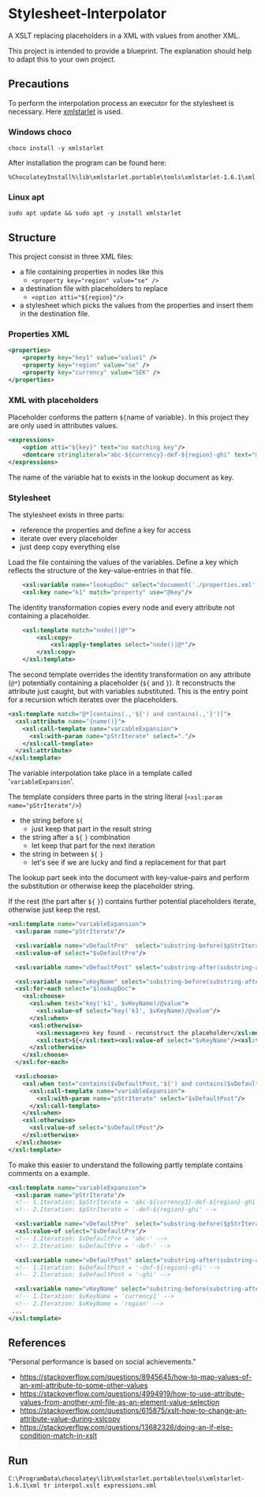 # Stylesheet-Interpolator
A XSLT replacing placeholders in a XML with values from another XML.

This project is intended to provide a blueprint.
The explanation should help to adapt this to
your own project.

## Precautions

To perform the interpolation process an executor for the stylesheet is necessary.
Here [xmlstarlet](https://xmlstar.sourceforge.net/)
is used.

### Windows choco

```shell
choco install -y xmlstarlet
```

After installation the program can be found here:
```
%ChocolateyInstall%\lib\xmlstarlet.portable\tools\xmlstarlet-1.6.1\xml
```
### Linux apt

```shell
sudo apt update && sudo apt -y install xmlstarlet
```
## Structure

This project consist in three XML files:
* a file containing properties in nodes like this
  * `<property key="region" value="se" />` 
* a destination file with placeholders to replace
  * `<option atti="${region}"/>`
* a stylesheet which picks the values from the properties and insert them in the destination file.

### Properties XML

```xml
<properties>
    <property key="key1" value="value1" />
    <property key="region" value="se" />
    <property key="currency" value="SEK" />
</properties>
```
### XML with placeholders

Placeholder conforms the pattern `${`name of variable`}`. In this project they are only used in attributes values.
```xml
<expressions>
    <option atti="${key}" text="no matching key"/>
    <dontcare stringliteral="abc-${currency}-def-${region}-ghi" text="multiple variable substitution"/>
</expressions>
```
The name of the variable hat to exists in the lookup document as key. 
### Stylesheet

The stylesheet exists in three parts:
* reference the properties and define a key for access
* iterate over every placeholder
* just deep copy everything else

Load the file containing the values of the variables.
Define a key which reflects the structure of the key-value-entries in that file.
```xml
    <xsl:variable name="lookupDoc" select="document('./properties.xml')"/>
    <xsl:key name="k1" match="property" use="@key"/>
```

The identity transformation copies every node and every attribute not containing a placeholder.
```xml
    <xsl:template match="node()|@*">
        <xsl:copy>
            <xsl:apply-templates select="node()|@*"/>
        </xsl:copy>
    </xsl:template>
```

The second template overrides the identity transformation on any attribute (`@*`) potentially containing a placeholder (`${` and `}`).
It reconstructs the attribute just caught, but with variables substituted.
This is the entry point for a recursion which iterates over the placeholders.
```xml
<xsl:template match="@*[contains(.,'${') and contains(.,'}')]">
  <xsl:attribute name="{name()}">
    <xsl:call-template name="variableExpansion">
      <xsl:with-param name="pStrIterate" select="."/>
    </xsl:call-template>
  </xsl:attribute>
</xsl:template>
```

The variable interpolation take place in a template called '`variableExpansion`'.

The template considers three parts in the string literal (`<xsl:param name="pStrIterate"/>`)
* the string before `${`
  * just keep that part in the result string
* the string after a `${` `}` combination
  * let keep that part for the next iteration
* the string in between `${` `}`
  * let's see if we are lucky and find a replacement for that part

The lookup part seek into the document with key-value-pairs and perform the substitution or otherwise keep the placeholder string.

If the rest (the part after `${` `}`) contains further potential placeholders iterate, otherwise just keep the rest.
```xml
<xsl:template name="variableExpansion">
  <xsl:param name="pStrIterate"/>

  <xsl:variable name="vDefaultPre"  select="substring-before($pStrIterate,'${')"/>
  <xsl:value-of select="$vDefaultPre"/>

  <xsl:variable name="vDefaultPost" select="substring-after(substring-after($pStrIterate,'${'),'}')"/>

  <xsl:variable name="vKeyName" select="substring-before(substring-after($pStrIterate,'${'),'}')"/>
  <xsl:for-each select="$lookupDoc">
    <xsl:choose>
      <xsl:when test="key('k1', $vKeyName)/@value">
        <xsl:value-of select="key('k1', $vKeyName)/@value"/>
      </xsl:when>
      <xsl:otherwise>
        <xsl:message>no key found - reconstruct the placeholder</xsl:message>
        <xsl:text>${</xsl:text><xsl:value-of select="$vKeyName"/><xsl:text>}</xsl:text>
      </xsl:otherwise>
    </xsl:choose>
  </xsl:for-each>

  <xsl:choose>
    <xsl:when test="contains($vDefaultPost,'${') and contains($vDefaultPost,'}')">
      <xsl:call-template name="variableExpansion">
        <xsl:with-param name="pStrIterate" select="$vDefaultPost"/>
      </xsl:call-template>
    </xsl:when>
    <xsl:otherwise>
      <xsl:value-of select="$vDefaultPost"/>
    </xsl:otherwise>
  </xsl:choose>
</xsl:template>
```

To make this easier to understand the following partly template contains comments on a example.
```xml
<xsl:template name="variableExpansion">
  <xsl:param name="pStrIterate"/>
  <!-- 1.Iteration: $pStrIterate = 'abc-${currency1}-def-${region}-ghi' -->
  <!-- 2.Iteration: $pStrIterate = '-def-${region}-ghi' -->

  <xsl:variable name="vDefaultPre"  select="substring-before($pStrIterate,'${')"/>
  <xsl:value-of select="$vDefaultPre"/>
  <!-- 1.Iteration: $vDefaultPre = 'abc-' -->
  <!-- 2.Iteration: $vDefaultPre = '-def-' -->

  <xsl:variable name="vDefaultPost" select="substring-after(substring-after($pStrIterate,'${'),'}')"/>
  <!-- 1.Iteration: $vDefaultPost = '-def-${region}-ghi' -->
  <!-- 2.Iteration: $vDefaultPost = '-ghi' -->

  <xsl:variable name="vKeyName" select="substring-before(substring-after($pStrIterate,'${'),'}')"/>
  <!-- 1.Iteration: $vKeyName = 'currency1' -->
  <!-- 2.Iteration: $vKeyName = 'region' -->
 ...
</xsl:template>
```
## References

"Personal performance is based on social achievements."

- https://stackoverflow.com/questions/8945645/how-to-map-values-of-an-xml-attribute-to-some-other-values 
- https://stackoverflow.com/questions/4994919/how-to-use-attribute-values-from-another-xml-file-as-an-element-value-selection 
- https://stackoverflow.com/questions/615875/xslt-how-to-change-an-attribute-value-during-xslcopy
- https://stackoverflow.com/questions/13682326/doing-an-if-else-condition-match-in-xslt


## Run

`
C:\ProgramData\chocolatey\lib\xmlstarlet.portable\tools\xmlstarlet-1.6.1\xml tr interpol.xslt expressions.xml
`